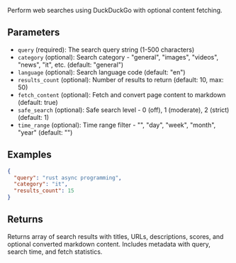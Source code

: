 Perform web searches using DuckDuckGo with optional content fetching.

## Parameters

- `query` (required): The search query string (1-500 characters)
- `category` (optional): Search category - "general", "images", "videos", "news", "it", etc. (default: "general")
- `language` (optional): Search language code (default: "en")
- `results_count` (optional): Number of results to return (default: 10, max: 50)
- `fetch_content` (optional): Fetch and convert page content to markdown (default: true)
- `safe_search` (optional): Safe search level - 0 (off), 1 (moderate), 2 (strict) (default: 1)
- `time_range` (optional): Time range filter - "", "day", "week", "month", "year" (default: "")

## Examples

```json
{
  "query": "rust async programming",
  "category": "it",
  "results_count": 15
}
```

## Returns

Returns array of search results with titles, URLs, descriptions, scores, and optional converted markdown content. Includes metadata with query, search time, and fetch statistics.
